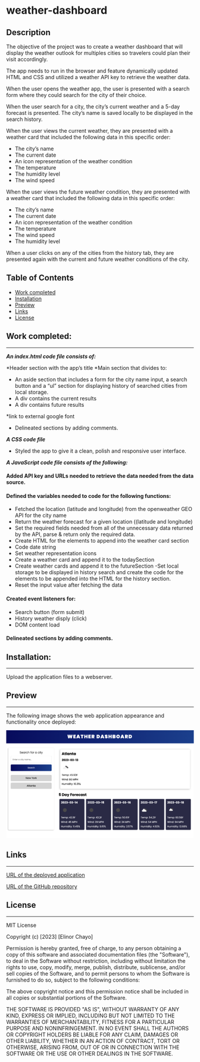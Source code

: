 # weather-dashboard


## Description 


The objective of the project was to create a weather dashboard that will display the weather outlook for multiples cities so travelers could plan their visit accordingly. 

The app needs to run in the browser and feature dynamically updated HTML and CSS and utilized a weather API key to retrieve the weather data.

When the user opens the weather app, the user is presented with a search form where they could search for the city of their choice. 

When the user search for a city, the city’s current weather and a 5-day forecast is presented.
The city’s name is saved locally to be displayed in the search history.

When the user views the current weather, they are presented with a weather card that included the following data in this specific order:
-	The city’s name
-	The current date
-	An icon representation of the weather condition
-	The temperature
-	The humidity level
-	The wind speed

When the user views the future weather condition, they are presented with a weather card that included the following data in this specific order:
-	The city’s name
-	The current date
-	An icon representation of the weather condition
-	The temperature
-	The wind speed
-	The humidity level

When a user clicks on any of the cities from the history tab, they are presented again with the current and future weather conditions of the city. 
 

## Table of Contents
* [Work completed](#work-completed)
* [Installation](#installation)
* [Preview](#preview)
* [Links](#links)
* [License](#license)


## Work completed:
<hr>

***An index.html code file consists of:***

*Header section with the app’s title
*Main section that divides to:
* An aside section that includes a form for the city name input, a search button and a “ul” section for displaying history of searched cities from local storage.
* A div contains the current results 
* A div contains future results 

*link to external google font
* Delineated sections by adding comments.

***A CSS code file***
* Styled the app to give it a clean, polish and responsive user interface.


***A JavaScript code file consists of the following:***

#### Added API key and URLs needed to retrieve the data needed from the data source. 

#### Defined the variables needed to code for the following functions:

- Fetched the location (latitude and longitude) from the openweather GEO API for the city name
- Return the weather forecast for a given location ((latitude and longitude)
- Set the required fields needed from all of the unnecessary data returned by the API, parse & return only the required data. 
- Create HTML for the elements to append into the weather card section
- Code date string
-  Set weather representation icons
- Create a weather card and append it to the todaySection
- Create weather cards and append it to the futureSection
-Set local storage to be displayed in history search and create the code for the elements to be appended into the HTML for the history section. 
- Reset the input value after fetching the data

#### Created event listeners for:
- Search button (form submit)
- History weather disply (click)
- DOM content load


#### Delineated sections by adding comments.

## Installation:
<hr>

Upload the application files to a webserver.


## Preview
<hr>

The following image shows the web application appearance and functionality once deployed:


![initial disply](/Assests/weather-dashboard%20deployed%20app%20image.png)




## Links
<hr>

[URL of the deployed application](https://elliechayo.github.io/weather-dashboard/)

[URL of the GitHub repository](https://github.com/elliechayo/weather-dashboard)

## License
<hr>

MIT License

Copyright (c) [2023] [Elinor Chayo]

Permission is hereby granted, free of charge, to any person obtaining a copy
of this software and associated documentation files (the "Software"), to deal in the Software without restriction, including without limitation the rights to use, copy, modify, merge, publish, distribute, sublicense, and/or sell copies of the Software, and to permit persons to whom the Software is furnished to do so, subject to the following conditions:

The above copyright notice and this permission notice shall be included in all copies or substantial portions of the Software.

THE SOFTWARE IS PROVIDED "AS IS", WITHOUT WARRANTY OF ANY KIND, EXPRESS OR
IMPLIED, INCLUDING BUT NOT LIMITED TO THE WARRANTIES OF MERCHANTABILITY,
FITNESS FOR A PARTICULAR PURPOSE AND NONINFRINGEMENT. IN NO EVENT SHALL THE
AUTHORS OR COPYRIGHT HOLDERS BE LIABLE FOR ANY CLAIM, DAMAGES OR OTHER
LIABILITY, WHETHER IN AN ACTION OF CONTRACT, TORT OR OTHERWISE, ARISING FROM, OUT OF OR IN CONNECTION WITH THE SOFTWARE OR THE USE OR OTHER DEALINGS IN THE SOFTWARE.